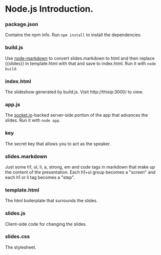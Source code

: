 Node.js Introduction.
===


### package.json

Contains the npm info. Run `npm install` to install the dependencies.

### build.js

Use [node-markdown](https://github.com/andris9/node-markdown) to convert slides.markdown to html and then replace {{slides}} in template.html with that and save to index.html. Run it with `node build`.

### index.html

The slideshow generated by build.js. Visit http://thisip:3000/ to view.

### app.js

The [socket.io](http://socket.io/)-backed server-side portion of the app that advances the slides. Run it with `node app`.

### key

The secret key that allows you to act as the speaker.

### slides.markdown

Just some h1, ul, li, a, strong, em and code tags in markdown that make up the content of the presentation. Each h1+ul group becomes a "screen" and each h1 or li tag becomes a "step".

### template.html

The html boilerplate that surrounds the slides.

### slides.js

Client-side code for changing the slides.

### slides.css

The stylesheet.


